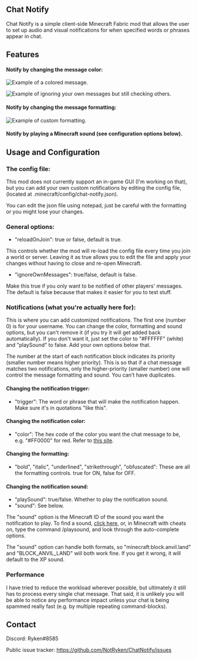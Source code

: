 ## Chat Notify
Chat Notify is a simple client-side Minecraft Fabric mod that allows the 
user to set up audio and visual notifications for when specified words or 
phrases appear in chat.

## Features

#### Notify by changing the message color:

![Example of a colored message.](https://i.postimg.cc/y8VwNcpk/chatnotify-keywordexample.png)

![Example of ignoring your own messages but still checking others.](https://i.postimg.cc/VL9x1DRx/chatnotify-ignoreownmessages.png)

#### Notify by changing the message formatting:

![Example of custom formatting.](https://i.postimg.cc/43xgsnBz/chatnotify-customformatting.png)

#### Notify by playing a Minecraft sound (see configuration options below).

## Usage and Configuration

### The config file:

This mod does not currently support an in-game GUI (I'm working on that), but
you can add your own custom notifications by editing the config file,
(located at .minecraft/config/chat-notify.json).

You can edit the json file using notepad, just be careful with the formatting
or you might lose your changes.

### General options:

- "reloadOnJoin": true or false, default is true. 

This controls whether the mod will re-load the config file every time you join
a world or server. Leaving it as true allows you to edit the file and apply
your changes without having to close and re-open Minecraft.

- "ignoreOwnMessages": true/false, default is false. 

Make this true if you only want to be notified of other players' messages. The
default is false because that makes it easier for you to test stuff.

### Notifications (what you're actually here for):

This is where you can add customized notifications. The first one (number 0) is
for your username. You can change the color, formatting and sound options, but
you can't remove it (if you try it will get added back automatically). If you
don't want it, just set the color to "#FFFFFF" (white) and "playSound" to false.
Add your own options below that.

The number at the start of each notification block indicates its priority 
(smaller number means higher priority). This is so that if a chat message 
matches two notifications, only the higher-priority (smaller number) one will 
control the message formatting and sound. You can't have duplicates.

#### Changing the notification trigger:
- "trigger": The word or phrase that will make the notification happen. 
Make sure it's in quotations "like this".

#### Changing the notification color:
- "color": The hex code of the color you want the chat message to be, e.g. 
"#FF0000" for red. Refer to [this site](https://www.color-hex.com).

#### Changing the formatting:
- "bold", "italic", "underlined", "strikethrough", "obfuscated": These are all 
the formatting controls. true for ON, false for OFF.

#### Changing the notification sound:
- "playSound": true/false. Whether to play the notification sound.
- "sound": See below.

The "sound" option is the Minecraft ID of the sound you want the notification
to play. To find a sound, [click here](https://github.com/NotRyken/ChatNotify/blob/master/src/main/resources/assets/chatnotify/SoundList.txt), or, in Minecraft with cheats on,
type the command /playsound, and look through the auto-complete options.

The "sound" option can handle both formats, so "minecraft:block.anvil.land" and
"BLOCK_ANVIL_LAND" will both work fine. If you get it wrong, it will default
to the XP sound.

### Performance
I have tried to reduce the workload wherever possible, but ultimately it still
has to process every single chat message. That said, it is unlikely you will be
able to notice any performance impact unless your chat is being spammed really
fast (e.g. by multiple repeating command-blocks).

## Contact

Discord: Ryken#8585

Public issue tracker: https://github.com/NotRyken/ChatNotify/issues